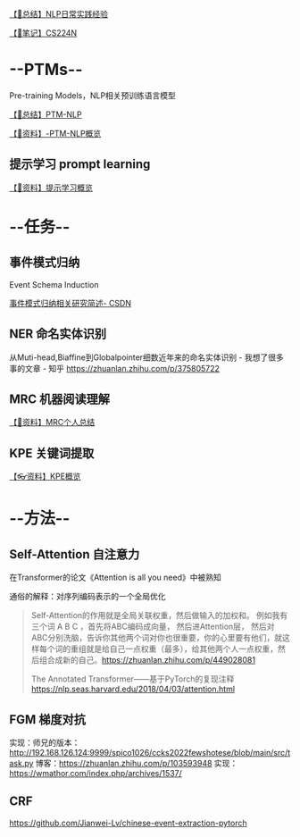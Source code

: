 [【🚀总结】NLP日常实践经验](detail/NLP/个人NLP实践经验.md)

[【🚀笔记】CS224N](detail/NLP/CS224N-2019/CS224N笔记.md)



# --PTMs--

Pre-training Models，NLP相关预训练语言模型

[【🎩总结】PTM-NLP](detail/NLP/PTM-NLP总结.md)

[【🚀资料】-PTM-NLP概览](detail/NLP/PTM概览.md)



## 提示学习 prompt learning

[【🚀资料】提示学习概览](detail/NLP/提示学习概览.md)



# --任务--

## 事件模式归纳

Event Schema Induction

[事件模式归纳相关研究简述- CSDN](https://blog.csdn.net/qq_27590277/article/details/124958441)

## NER 命名实体识别

从Muti-head,Biaffine到Globalpointer细数近年来的命名实体识别 - 我想了很多事的文章 - 知乎 https://zhuanlan.zhihu.com/p/375805722

## MRC 机器阅读理解

[【🤖️资料】MRC个人总结](detail/NLP/MRC个人总结.md)

## KPE 关键词提取

[【👓资料】KPE概览](detail/NLP/KPE概览.md)





# --方法--

## Self-Attention 自注意力

在Transformer的论文《Attention is all you need》中被熟知

通俗的解释：对序列编码表示的一个全局优化

> Self-Attention的作用就是全局关联权重，然后做输入的加权和。 例如我有三个词 A B C ，首先将ABC编码成向量， 然后进Attention层， 然后对ABC分别洗脑，告诉你其他两个词对你也很重要，你的心里要有他们，就这样每个词的重组就是给自己一点权重（最多），给其他两个人一点权重，然后组合成新的自己。https://zhuanlan.zhihu.com/p/449028081
>
> 
>
> The Annotated Transformer——基于PyTorch的复现注释
> 	https://nlp.seas.harvard.edu/2018/04/03/attention.html

## FGM 梯度对抗

实现：师兄的版本：http://192.168.126.124:9999/spico1026/ccks2022fewshotese/blob/main/src/task.py
博客：https://zhuanlan.zhihu.com/p/103593948
实现：https://wmathor.com/index.php/archives/1537/

## CRF

https://github.com/Jianwei-Lv/chinese-event-extraction-pytorch
